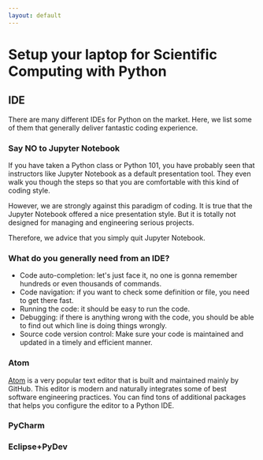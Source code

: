 ```yaml
---
layout: default
---
```


# Setup your laptop for Scientific Computing with Python


## IDE

There are many different IDEs for Python on the market. Here, we list some of
them that generally deliver fantastic coding experience.

### Say NO to Jupyter Notebook

If you have taken a Python class or Python 101, you have probably seen that
instructors like Jupyter Notebook as a default presentation tool.
They even walk you though the steps so that you are comfortable with
this kind of coding style.

However, we are strongly against this paradigm of coding.
It is true that the Jupyter Notebook offered a nice presentation style.
But it is totally not designed for managing and engineering serious projects.

Therefore, we advice that you simply quit Jupyter Notebook.

### What do you generally need from an IDE?

+ Code auto-completion: let's just face it, no one is gonna remember hundreds or even thousands of commands.
+ Code navigation: if you want to check some definition or file, you need to get there fast.
+ Running the code: it should be easy to run the code.
+ Debugging: if there is anything wrong with the code, you should be able to find out which line is doing things wrongly.
+ Source code version control: Make sure your code is maintained and updated in a timely and efficient manner.

### Atom

[Atom](https://atom.io/) is a very popular text editor that is built and maintained mainly by GitHub. This editor is modern and naturally integrates some of best software engineering practices. You can find tons of additional packages that helps you configure the editor to a Python IDE.

### PyCharm

### Eclipse+PyDev
